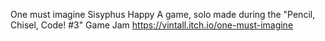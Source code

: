 One must imagine Sisyphus Happy
A game, solo made during the "Pencil, Chisel, Code! #3" Game Jam
https://vintall.itch.io/one-must-imagine

